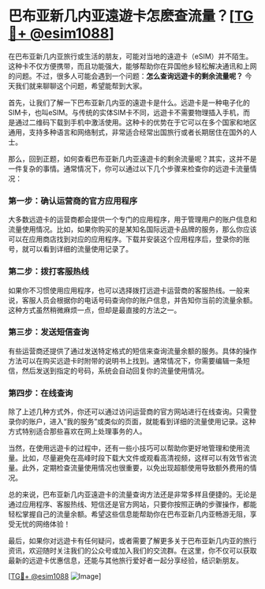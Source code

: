 # 巴布亚新几内亚遠遊卡怎麽查流量？[[TG💪+ @esim1088](https://t.me/s/esim1088)]

在巴布亚新几内亚旅行或生活的朋友，可能对当地的遠遊卡（eSIM）并不陌生。这种卡不仅方便携带，而且功能强大，能够帮助你在异国他乡轻松解决通讯和上网的问题。不过，很多人可能会遇到一个问题：**怎么查询远遊卡的剩余流量呢？** 今天我们就来聊聊这个问题，希望能帮到大家。

首先，让我们了解一下巴布亚新几内亚的遠遊卡是什么。远遊卡是一种电子化的SIM卡，也叫eSIM。与传统的实体SIM卡不同，远遊卡不需要物理插入手机，而是通过二维码下载到手机中激活使用。这种卡的优势在于它可以在多个国家和地区通用，支持多种语言和网络制式，非常适合经常出国旅行或者长期居住在国外的人士。

那么，回到正题，如何查看巴布亚新几内亚遠遊卡的剩余流量呢？其实，这并不是一件复杂的事情。通常情况下，你可以通过以下几个步骤来检查你的远遊卡流量情况：

### 第一步：确认运营商的官方应用程序

大多数远遊卡的运营商都会提供一个专门的应用程序，用于管理用户的账户信息和流量使用情况。比如，如果你购买的是某知名国际远遊卡品牌的服务，那么你应该可以在应用商店找到对应的应用程序。下载并安装这个应用程序后，登录你的账号，就可以看到详细的流量使用记录了。

### 第二步：拨打客服热线

如果你不习惯使用应用程序，也可以选择拨打远遊卡运营商的客服热线。一般来说，客服人员会根据你的电话号码查询你的账户信息，并告知你当前的流量余额。这种方式虽然稍微麻烦一点，但却是最直接的方法之一。

### 第三步：发送短信查询

有些运营商还提供了通过发送特定格式的短信来查询流量余额的服务。具体的操作方法可以在购买远遊卡时附带的说明书上找到。通常情况下，你需要编辑一条短信，然后发送到指定的号码，系统会自动回复你的流量使用情况。

### 第四步：在线查询

除了上述几种方式外，你还可以通过访问运营商的官方网站进行在线查询。只需登录你的账户，进入“我的服务”或类似的页面，就能看到详细的流量使用记录。这种方式特别适合那些喜欢在网上处理事务的人。

当然，在使用远遊卡的过程中，还有一些小技巧可以帮助你更好地管理和使用流量。比如，尽量避免在高峰时段下载大文件或观看高清视频，这样可以有效节省流量。此外，定期检查流量使用情况也很重要，以免出现超额使用导致额外费用的情况。

总的来说，巴布亚新几内亚遠遊卡的流量查询方法还是非常多样且便捷的。无论是通过应用程序、客服热线、短信还是官方网站，只要你按照正确的步骤操作，都能轻松掌握自己的流量余额。希望这些信息能帮助你在巴布亚新几内亚畅游无阻，享受无忧的网络体验！

最后，如果你对远遊卡有任何疑问，或者需要了解更多关于巴布亚新几内亚的旅行资讯，欢迎随时关注我们的公众号或加入我们的交流群。在这里，你不仅可以获取最新的远遊卡优惠信息，还能与其他旅行爱好者一起分享经验，结识新朋友。

[[TG💪+ @esim1088](https://t.me/s/esim1088) ![Image](https://i.postimg.cc/4NQfJmqS/Snipaste-2025-05-13-00-14-12.png)]